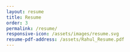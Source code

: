 ```yaml
---
layout: resume
title: Resume
order: 3
permalink: /resume/
responsive-icon: /assets/images/resume.svg
resume-pdf-address: /assets/Rahul_Resume.pdf
---
```

